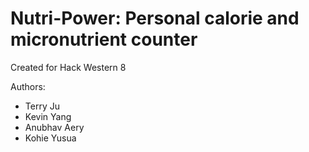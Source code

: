 # Nutri-Power: Personal calorie and micronutrient counter
Created for Hack Western 8

Authors: 
- Terry Ju
- Kevin Yang
- Anubhav Aery
- Kohie Yusua
